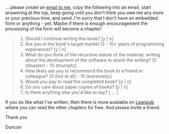 ... please create an [email to me](mailto:duncan@oneeyedmen.com?subject=Book%20Feedback), copy the following into an email, start answering at the top, keep going until you don't think you owe me any more or your precious time, and send. I'm sorry that I don't have an embedded form or anything - yet. Maybe if there is enough encouragement the processing of the form will become a chapter!

>  1. Should I continue writing this book? [y \| n]
>  2. Are you in the book's target market (3 - 10+ years of programming experience)? [y \| n]
>  3. What do you think of the recursive nature of the material, writing about the development of the software to assist the writing? [0 (disaster) - 10 (triumph)]
>  4. How likely are you to recommend the book to a friend or colleague? [0 (not at all) - 10 (extremely)]
>  5. Would you pay to read the completed book? [y \| n]
>  6. Do you care about paper copies of books? [y \| n]
>  7. Is there anything else you'd like to say? [ ... ]

If you do like what I've written, then there is more available on [Leanpub](https://leanpub.com/episodes/) where you can read the other chapters for free. And please invite a friend.

Thank you

Duncan